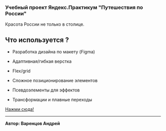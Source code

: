 
### Учебный проект Яндекс.Практикум "Путешествия по России"
Красота России не только в столице.

## Что используется ?

* Разработка дизайна по макету (Figma)

* Адаптивная/гибкая верстка

* Flex/grid

* Сложное позиционирование элементов

* Псевдоэлементы для эффектов

* Трансформации и плавные переходы

[Нажми сюда!](https://varentsovandrey.github.io/russian-travel)

-----
**Автор: Варенцов Андрей**
